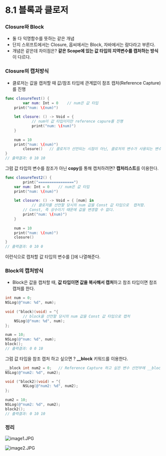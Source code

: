 ﻿# 8.1 블록과 클로저

### Closure와 Block

- 둘 다 익명함수를 뜻하는 같은 개념
- 단지 스위프트에서는 Closure, 옵씨에서는 Block, 자바에서는 람다라고 부른다.
- 개념은 같은데 차이점은? **같은 Scope에 있는 값 타입의 지역변수를 캡처하는 방식**이 다르다.

### Closure의 캡처방식

- 클로저는 값을 캡처할 때 값/참조 타입에 관계없이 참조 캡처(Reference Capture)를 진행

```swift
func closureTest() {
		var num: Int = 0    // num은 값 타입
    print("num: \(num)")
        
    let closure: () -> Void = {
		    // num이 값 타입이지만 reference capure를 진행
		    print("num: \(num)")
    }
        
    num = 10
    print("num: \(num)")
		closure()   // 클로저가 선언되는 시점이 아닌, 클로저의 변수가 사용되는 변수의 값을 평가
}
// 출력결과: 0 10 10
```

그럼 값 타입의 변수를 참조가 아닌 **copy**를 통해 캡처하려면? **캡처리스트**를 이용한다.

```swift
func closureTest2() {
		print("================")
    var num: Int = 0    // num은 값 타입
    print("num: \(num)")
        
    let closure: () -> Void = { [num] in
		    // 클로저를 선언할 당시의 num 값을 Const 값 타입으로  캡처함.
        // Const, 즉 상수이기 때문에 값을 변경할 수 없다.
        print("num: \(num)")
    }
        
    num = 10
    print("num: \(num)")
    closure()
}
// 출력결과: 0 10 0
```

이런식으로 캡처할 값 타입의 변수를 []에 나열해준다.

### Block의 캡처방식

- Block은 값을 캡처할 때, **값 타입이면 값을 복사해서 캡처**하고 참조 타입이면 참조 캡처를 한다.

```objectivec
int num = 0;
NSLog(@"num: %d", num);
        
void (^block)(void) = ^{
		// block을 선언할 당시의 num 값을 Const 값 타입으로 캡처
    NSLog(@"num: %d", num);
};
        
num = 10;
NSLog(@"num: %d", num);
block();
// 출력결과: 0 0 10
```

그럼 값 타입을 참조 캡처 하고 싶으면 ? **__block** 키워드를 이용한다.

```objectivec
__block int num2 = 0;   // Reference Capture 하고 싶은 변수 선언부에 __block을 접두사로 붙여준다.
NSLog(@"num2: %d", num2);

void (^block2)(void) = ^{
		NSLog(@"num2: %d", num2);
};
        
num2 = 10;
NSLog(@"num2: %d", num2);
block2();
// 출력결과: 0 10 10
```

### 정리

![image1.JPG](8%201%20%E1%84%87%E1%85%B3%E1%86%AF%E1%84%85%E1%85%A9%E1%86%A8%E1%84%80%E1%85%AA%20%E1%84%8F%E1%85%B3%E1%86%AF%E1%84%85%E1%85%A9%E1%84%8C%E1%85%A5%207263285a394543d78bfde62c88d72296/image1.jpg)

![image2.JPG](8%201%20%E1%84%87%E1%85%B3%E1%86%AF%E1%84%85%E1%85%A9%E1%86%A8%E1%84%80%E1%85%AA%20%E1%84%8F%E1%85%B3%E1%86%AF%E1%84%85%E1%85%A9%E1%84%8C%E1%85%A5%207263285a394543d78bfde62c88d72296/image2.jpg)